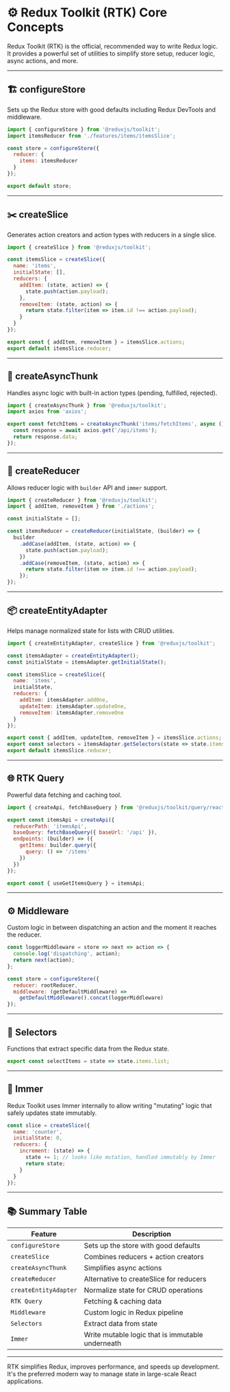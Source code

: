 
# ⚙️ Redux Toolkit (RTK) Core Concepts

Redux Toolkit (RTK) is the official, recommended way to write Redux logic. It provides a powerful set of utilities to simplify store setup, reducer logic, async actions, and more.

---

## 🏗️ configureStore

Sets up the Redux store with good defaults including Redux DevTools and middleware.

```js
import { configureStore } from '@reduxjs/toolkit';
import itemsReducer from './features/items/itemsSlice';

const store = configureStore({
  reducer: {
    items: itemsReducer
  }
});

export default store;
```

---

## ✂️ createSlice

Generates action creators and action types with reducers in a single slice.

```js
import { createSlice } from '@reduxjs/toolkit';

const itemsSlice = createSlice({
  name: 'items',
  initialState: [],
  reducers: {
    addItem: (state, action) => {
      state.push(action.payload);
    },
    removeItem: (state, action) => {
      return state.filter(item => item.id !== action.payload);
    }
  }
});

export const { addItem, removeItem } = itemsSlice.actions;
export default itemsSlice.reducer;
```

---

## 🔄 createAsyncThunk

Handles async logic with built-in action types (pending, fulfilled, rejected).

```js
import { createAsyncThunk } from '@reduxjs/toolkit';
import axios from 'axios';

export const fetchItems = createAsyncThunk('items/fetchItems', async () => {
  const response = await axios.get('/api/items');
  return response.data;
});
```

---

## 🧠 createReducer

Allows reducer logic with `builder` API and `immer` support.

```js
import { createReducer } from '@reduxjs/toolkit';
import { addItem, removeItem } from './actions';

const initialState = [];

const itemsReducer = createReducer(initialState, (builder) => {
  builder
    .addCase(addItem, (state, action) => {
      state.push(action.payload);
    })
    .addCase(removeItem, (state, action) => {
      return state.filter(item => item.id !== action.payload);
    });
});
```

---

## 📦 createEntityAdapter

Helps manage normalized state for lists with CRUD utilities.

```js
import { createEntityAdapter, createSlice } from '@reduxjs/toolkit';

const itemsAdapter = createEntityAdapter();
const initialState = itemsAdapter.getInitialState();

const itemsSlice = createSlice({
  name: 'items',
  initialState,
  reducers: {
    addItem: itemsAdapter.addOne,
    updateItem: itemsAdapter.updateOne,
    removeItem: itemsAdapter.removeOne
  }
});

export const { addItem, updateItem, removeItem } = itemsSlice.actions;
export const selectors = itemsAdapter.getSelectors(state => state.items);
export default itemsSlice.reducer;
```

---

## 🌐 RTK Query

Powerful data fetching and caching tool.

```js
import { createApi, fetchBaseQuery } from '@reduxjs/toolkit/query/react';

export const itemsApi = createApi({
  reducerPath: 'itemsApi',
  baseQuery: fetchBaseQuery({ baseUrl: '/api' }),
  endpoints: (builder) => ({
    getItems: builder.query({
      query: () => '/items'
    })
  })
});

export const { useGetItemsQuery } = itemsApi;
```

---

## ⚙️ Middleware

Custom logic in between dispatching an action and the moment it reaches the reducer.

```js
const loggerMiddleware = store => next => action => {
  console.log('dispatching', action);
  return next(action);
};

const store = configureStore({
  reducer: rootReducer,
  middleware: (getDefaultMiddleware) =>
    getDefaultMiddleware().concat(loggerMiddleware)
});
```

---

## 🧩 Selectors

Functions that extract specific data from the Redux state.

```js
export const selectItems = state => state.items.list;
```

---

## 🧬 Immer

Redux Toolkit uses Immer internally to allow writing "mutating" logic that safely updates state immutably.

```js
const slice = createSlice({
  name: 'counter',
  initialState: 0,
  reducers: {
    increment: (state) => {
      state += 1; // looks like mutation, handled immutably by Immer
      return state;
    }
  }
});
```

---

## 📚 Summary Table

| Feature              | Description |
|----------------------|-------------|
| `configureStore`     | Sets up the store with good defaults |
| `createSlice`        | Combines reducers + action creators |
| `createAsyncThunk`   | Simplifies async actions |
| `createReducer`      | Alternative to createSlice for reducers |
| `createEntityAdapter`| Normalize state for CRUD operations |
| `RTK Query`          | Fetching & caching data |
| `Middleware`         | Custom logic in Redux pipeline |
| `Selectors`          | Extract data from state |
| `Immer`              | Write mutable logic that is immutable underneath |

---

RTK simplifies Redux, improves performance, and speeds up development. It's the preferred modern way to manage state in large-scale React applications.
